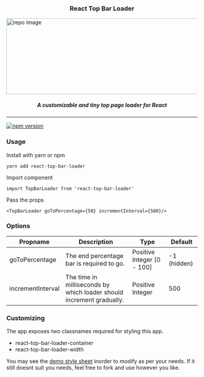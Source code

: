 <p align="center">
  <h3 align="center">React Top Bar Loader</h3>
  <img src="https://user-images.githubusercontent.com/17708702/56333074-5e8dcb00-61b0-11e9-816e-a6c8e3e7cd78.gif" alt="repo image" width="900" height="200" />
  <h5 align="center"><i>A customizable and tiny top page loader for React</i></h5>
</p>

---

[![npm version](https://badge.fury.io/js/react-top-bar-loader.svg)](https://badge.fury.io/js/react-top-bar-loader)

### Usage

Install with yarn or npm

`yarn add react-top-bar-loader`

Import component

`import TopBarLoader from 'react-top-bar-loader'`

Pass the props

`<TopBarLoader goToPercentage={50} incrementInterval={500}/>`

### Options

| Propname          | Description                                                          | Type                       | Default     |
| ----------------- | -------------------------------------------------------------------- | -------------------------- | ----------- |
| goToPercentage    | The end percentage bar is required to go.                            | Positive Integer [0 - 100] | -1 (hidden) |
| incrementInterval | The time in milliseconds by which loader should increment gradually. | Positive Integer           | 500         |

### Customizing

The app exposes two classnames required for styling this app.

- react-top-bar-loader-container
- react-top-bar-loader-width

You may see the [demo style sheet](https://github.com/eyeblinkdigital/react-top-bar-loader/blob/master/demo/styles.css) inorder to modify as per your needs. If it still doesnt suit you needs, feel free to fork and use however you like.
